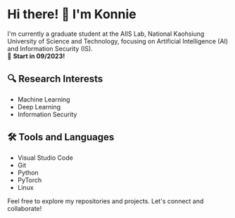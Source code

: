 # Hi there! 👋 I'm Konnie

I'm currently a graduate student at the AIIS Lab, National Kaohsiung University of Science and Technology, focusing on Artificial Intelligence (AI) and Information Security (IS).  
🚀 **Start in 09/2023!**
## 🔍 Research Interests
- Machine Learning
- Deep Learning
- Information Security

## 🛠️ Tools and Languages
- Visual Studio Code
- Git
- Python
- PyTorch
- Linux


Feel free to explore my repositories and projects. Let's connect and collaborate!

